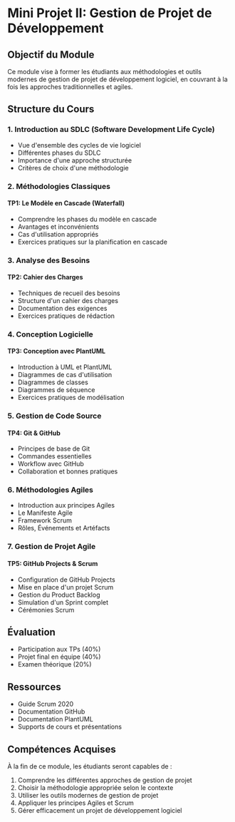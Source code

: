 # Mini Projet II: Gestion de Projet de Développement

## Objectif du Module
Ce module vise à former les étudiants aux méthodologies et outils modernes de gestion de projet de développement logiciel, en couvrant à la fois les approches traditionnelles et agiles.

## Structure du Cours

### 1. Introduction au SDLC (Software Development Life Cycle)
- Vue d'ensemble des cycles de vie logiciel
- Différentes phases du SDLC
- Importance d'une approche structurée
- Critères de choix d'une méthodologie

### 2. Méthodologies Classiques
#### TP1: Le Modèle en Cascade (Waterfall)
- Comprendre les phases du modèle en cascade
- Avantages et inconvénients
- Cas d'utilisation appropriés
- Exercices pratiques sur la planification en cascade

### 3. Analyse des Besoins
#### TP2: Cahier des Charges
- Techniques de recueil des besoins
- Structure d'un cahier des charges
- Documentation des exigences
- Exercices pratiques de rédaction

### 4. Conception Logicielle
#### TP3: Conception avec PlantUML
- Introduction à UML et PlantUML
- Diagrammes de cas d'utilisation
- Diagrammes de classes
- Diagrammes de séquence
- Exercices pratiques de modélisation

### 5. Gestion de Code Source
#### TP4: Git & GitHub
- Principes de base de Git
- Commandes essentielles
- Workflow avec GitHub
- Collaboration et bonnes pratiques

### 6. Méthodologies Agiles
- Introduction aux principes Agiles
- Le Manifeste Agile
- Framework Scrum
- Rôles, Événements et Artéfacts

### 7. Gestion de Projet Agile
#### TP5: GitHub Projects & Scrum
- Configuration de GitHub Projects
- Mise en place d'un projet Scrum
- Gestion du Product Backlog
- Simulation d'un Sprint complet
- Cérémonies Scrum

## Évaluation
- Participation aux TPs (40%)
- Projet final en équipe (40%)
- Examen théorique (20%)

## Ressources
- Guide Scrum 2020
- Documentation GitHub
- Documentation PlantUML
- Supports de cours et présentations

## Compétences Acquises
À la fin de ce module, les étudiants seront capables de :
1. Comprendre les différentes approches de gestion de projet
2. Choisir la méthodologie appropriée selon le contexte
3. Utiliser les outils modernes de gestion de projet
4. Appliquer les principes Agiles et Scrum
5. Gérer efficacement un projet de développement logiciel